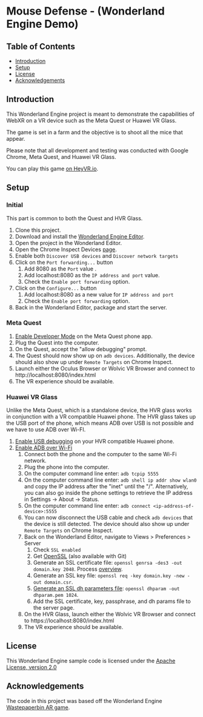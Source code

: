 ﻿# Mouse Defense - (Wonderland Engine Demo)
## Table of Contents
- [Introduction](#introduction)
- [Setup](#setup)
- [License](#license)
- [Acknowledgements](#acknowledgements)

## Introduction
This Wonderland Engine project is meant to demonstrate the capabilities of WebXR on a VR device such as the Meta Quest or Huawei VR Glass. 

The game is set in a farm and the objective is to shoot all the mice that appear.

Please note that all development and testing was conducted with Google Chrome, Meta Quest, and Huawei VR Glass.

You can play this game [on HeyVR.io](https://heyvr.io/game/mouse-defense).

## Setup

### Initial 
This part is common to both the Quest and HVR Glass.
1. Clone this project.
2. Download and install the [Wonderland Engine Editor](https://wonderlandengine.com/downloads/).
3. Open the project in the Wonderland Editor.
4. Open the Chrome Inspect Devices [page](chrome://inspect/#devices).
5. Enable both `Discover USB devices` and `Discover network targets`
6. Click on the `Port forwarding...` button 
	1. Add 8080 as the `Port` value .
	2. Add localhost:8080 as the `IP address and port` value.
	3. Check the `Enable port forwarding` option.
7. Click on the `Configure...` button 
	1. Add localhost:8080 as a new value for `IP address and port`
	2. Check the `Enable port forwarding` option.
8. Back in the Wonderland Editor, package and start the server.

### Meta Quest

1. [Enable Developer Mode](https://learn.adafruit.com/sideloading-on-oculus-quest/enable-developer-mode) on the Meta Quest phone app. 
2. Plug the Quest into the computer.
3. On the Quest, accept the "allow debugging" prompt.
4. The Quest should now show up on `adb devices`. Additionally, the device should also show up under `Remote Targets` on Chrome Inspect.
5. Launch either the Oculus Browser or Wolvic VR Browser and connect to http://localhost:8080/index.html
6. The VR experience should be available.

### Huawei VR Glass
Unlike the Meta Quest, which is a standalone device, the HVR glass works in conjunction with a VR compatible Huawei phone. The HVR glass takes up the USB port of the phone, which means ADB over USB is not possible and we have to use ADB over Wi-FI.

1. [Enable USB debugging](https://developer.android.com/studio/debug/dev-options) on your HVR compatible Huawei phone.
2. [Enable ADB over Wi-Fi](https://help.famoco.com/developers/dev-env/adb-over-wifi/)
	1. Connect both the phone and the computer to the same Wi-Fi network.
	2.  Plug the phone into the computer.
	3.  On the computer command line enter:  `adb tcpip 5555`
	4. On the computer command line enter: `adb shell ip addr show wlan0` and copy the IP address after the "inet" until the "/".  Alternatively, you can also go inside the phone settings to retrieve the IP address in Settings → About → Status.
	5. On the computer command line enter:  `adb connect <ip-address-of-device>:5555`
	6. You can now disconnect the USB cable and check `adb devices` that the device is still detected. The device should also show up under `Remote Targets` on Chrome Inspect.
	7. Back on the Wonderland Editor, navigate to Views > Preferences > Server
		1. Check `SSL enabled`
		2. Get [OpenSSL](https://www.openssl.org/) (also available with Git)
		3. Generate an SSL certificate file: `openssl genrsa -des3 -out domain.key 2048`. Process [overview](https://www.baeldung.com/openssl-self-signed-cert).
		4. Generate an SSL key file: `openssl req -key domain.key -new -out domain.csr`.
		5. [Generate an SSL dh parameters file](https://www.ibm.com/docs/en/zvse/6.2?topic=SSB27H_6.2.0/fa2ti_openssl_generate_dh_parms.html): `openssl dhparam -out dhparam.pem 1024`.
		6. Add the SSL certificate, key, passphrase, and dh params file to the server page.
	8. On the HVR Glass, launch either the Wolvic VR Browser and connect to https://localhost:8080/index.html
	9. The VR experience should be available.
	
## License

This Wonderland Engine sample code is licensed under the [Apache License, version 2.0](http://www.apache.org/licenses/LICENSE-2.0)

## Acknowledgements
The code in this project was based off the Wonderland Engine [Wastepaperbin AR game](https://github.com/WonderlandEngine/wastepaperbin-ar). 